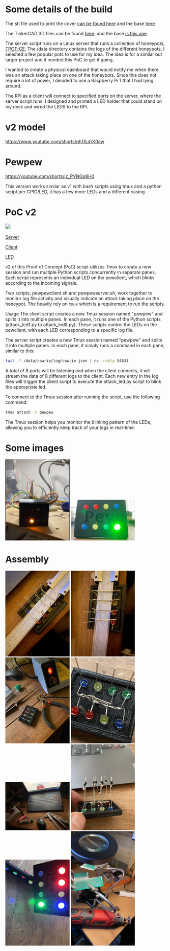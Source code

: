 # Some details of the build

The stl file used to print the cover [can be found here](/PoC_v2/PewPewBaddyDetectorV2cover.stl)
and the base [here](/PoC_v2/PewPewBaddyDetectorV2base.stl)


The TinkerCAD 3D files can be found [here](https://www.tinkercad.com/things/a0UG9sc6krN).
and the base [is this one](https://www.tinkercad.com/things/4kdzSC4dGDb).

The server script runs on a Linux server that runs a collection of honeypots, [TPOT-CE](https://github.com/telekom-security/tpotce).
The /data directory contains the logs of the different honeypots, I selected a few popular pots to use for my idea.
The idea is for a similar but larger project and it needed this PoC to get it going.

I wanted to create a physical dashboard that would notify me when there was an attack taking place on one of the honeypots.
Since this does not require a lot of power, I decided to use a Raspberry Pi 1 that I had lying around.

The RPi as a client will connect to specified ports on the server, where the server script runs.
I designed and printed a LED holder that could stand on my desk and wired the LEDS to the RPi.

# v2 model
https://www.youtube.com/shorts/phfXufrK0ew

# Pewpew
https://youtube.com/shorts/jz_PYNGq8H0

This version works similar as v1 with bash scripts using tmux and a python script per GPIO/LED, it has a few more LEDs and a different casing.

# PoC v2

<img src="/img/PoCv2.gif"/>

[Server](/PoC_v2/v2_pewpewserver.sh)

[Client](/PoC_v2/v2_pewpewclient.sh)

[LED](/PoC_v2/v2_attackled.py)

v2 of this Proof of Concept (PoC) script  utilizes Tmux to create a new session and run multiple Python scripts concurrently in separate panes. Each script represents an individual LED on the pewclient, which blinks according to the incoming signals.

Two scripts, pewpewclient.sh and pewpewserver.sh, work together to monitor log file activity and visually indicate an attack taking place on the honeypot.
The heavily rely on ``tmux`` which is a requirement to run the scripts.

Usage
The client script creates a new Tmux session named "pewpew" and splits it into multiple panes. In each pane, it runs one of the Python scripts (attack_led1.py to attack_led8.py). These scripts control the LEDs on the pewclient, with each LED corresponding to a specific log file.

The server script creates a new Tmux session named "pewpew" and splits it into multiple panes. In each pane, it simply runs a command in each pane, similar to this:
```bash
tail -f /data/cowrie/log/cowrie.json | nc -nvklp 54631
```

A total of 8 ports will be listening and when the client connects, it will stream the data of 8 different logs to the client.
Each new entry in the log files will trigger the client script to execute the attack_led.py script to blink the appropriate led.


To connect to the Tmux session after running the script, use the following command:

```bash
tmux attach -t pewpew
```
The Tmux session helps you monitor the blinking pattern of the LEDs, allowing you to efficiently keep track of your logs in real-time.





# Some images

<img src="/PoC_v2/BaddyDetectorv2.jpg" width="40%" height="40%" />

<img src="/PoC_v2/BaddyDetectorv2cover.jpg" width="40%" height="40%" />

# Assembly

<img src="/PoC_v2/IMG_8413.JPEG" width="40%" height="40%" />

<img src="/PoC_v2/IMG_8414.JPEG" width="40%" height="40%" />

<img src="/PoC_v2/IMG_8415.JPEG" width="40%" height="40%" />

<img src="/PoC_v2/IMG_8417.JPEG" width="40%" height="40%" />

<img src="/PoC_v2/IMG_8428.JPEG" width="40%" height="40%" />

<img src="/PoC_v2/IMG_8429.JPEG" width="40%" height="40%" />

<img src="/PoC_v2/IMG_8448.JPEG" width="40%" height="40%" />

<img src="/PoC_v2/IMG_8478.JPG" width="40%" height="40%" />
